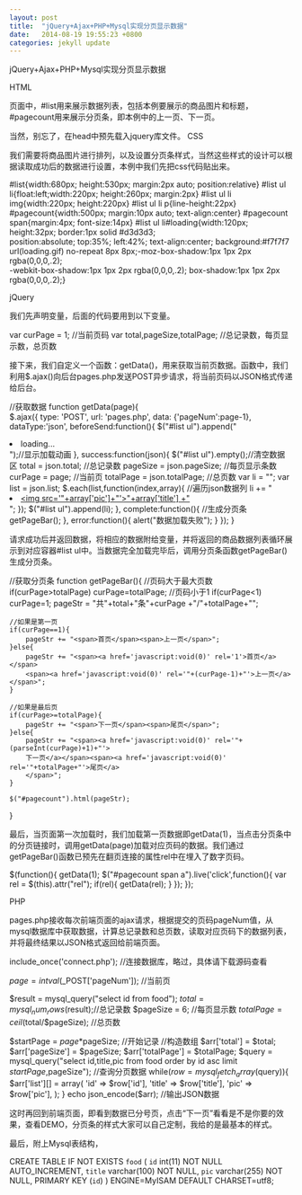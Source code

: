 ```yaml
---
layout: post
title:  "jQuery+Ajax+PHP+Mysql实现分页显示数据"
date:   2014-08-19 19:55:23 +0800
categories: jekyll update
---
```


jQuery+Ajax+PHP+Mysql实现分页显示数据

HTML

<div id="list"> 
    <ul></ul> 
</div> 
<div id="pagecount"></div> 

页面中，#list用来展示数据列表，包括本例要展示的商品图片和标题，#pagecount用来展示分页条，即本例中的上一页、下一页。

当然，别忘了，在head中预先载入jquery库文件。
CSS

我们需要将商品图片进行排列，以及设置分页条样式，当然这些样式的设计可以根据读取成功后的数据进行设置，本例中我们先把css代码贴出来。

#list{width:680px; height:530px; margin:2px auto; position:relative} 
#list ul li{float:left;width:220px; height:260px; margin:2px} 
#list ul li img{width:220px; height:220px} 
#list ul li p{line-height:22px} 
#pagecount{width:500px; margin:10px auto; text-align:center} 
#pagecount span{margin:4px; font-size:14px} 
#list ul li#loading{width:120px; height:32px; border:1px solid #d3d3d3;  
position:absolute; top:35%; left:42%; text-align:center; background:#f7f7f7  
url(loading.gif) no-repeat 8px 8px;-moz-box-shadow:1px 1px 2px rgba(0,0,0,.2);  
-webkit-box-shadow:1px 1px 2px rgba(0,0,0,.2); box-shadow:1px 1px 2px rgba(0,0,0,.2);} 

jQuery

我们先声明变量，后面的代码要用到以下变量。

var curPage = 1; //当前页码 
var total,pageSize,totalPage; //总记录数，每页显示数，总页数 

接下来，我们自定义一个函数：getData()，用来获取当前页数据。函数中，我们利用$.ajax()向后台pages.php发送POST异步请求，将当前页码以JSON格式传递给后台。

//获取数据 
function getData(page){  
    $.ajax({ 
        type: 'POST', 
        url: 'pages.php', 
        data: {'pageNum':page-1}, 
        dataType:'json', 
        beforeSend:function(){ 
            $("#list ul").append("<li id='loading'>loading...</li>");//显示加载动画 
        }, 
        success:function(json){ 
            $("#list ul").empty();//清空数据区 
            total = json.total; //总记录数 
            pageSize = json.pageSize; //每页显示条数 
            curPage = page; //当前页 
            totalPage = json.totalPage; //总页数 
            var li = ""; 
            var list = json.list; 
            $.each(list,function(index,array){ //遍历json数据列 
                li += "<li><a href='#'><img src='"+array['pic']+"'>"+array['title'] 
                +"</a></li>"; 
            }); 
            $("#list ul").append(li); 
        }, 
        complete:function(){ //生成分页条 
            getPageBar(); 
        }, 
        error:function(){ 
            alert("数据加载失败"); 
        } 
    }); 
} 

请求成功后并返回数据，将相应的数据附给变量，并将返回的商品数据列表循环展示到对应容器#list ul中。当数据完全加载完毕后，调用分页条函数getPageBar()生成分页条。

//获取分页条 
function getPageBar(){ 
    //页码大于最大页数 
    if(curPage>totalPage) curPage=totalPage; 
    //页码小于1 
    if(curPage<1) curPage=1; 
    pageStr = "<span>共"+total+"条</span><span>"+curPage 
    +"/"+totalPage+"</span>"; 
     
    //如果是第一页 
    if(curPage==1){ 
        pageStr += "<span>首页</span><span>上一页</span>"; 
    }else{ 
        pageStr += "<span><a href='javascript:void(0)' rel='1'>首页</a></span> 
        <span><a href='javascript:void(0)' rel='"+(curPage-1)+"'>上一页</a></span>"; 
    } 
     
    //如果是最后页 
    if(curPage>=totalPage){ 
        pageStr += "<span>下一页</span><span>尾页</span>"; 
    }else{ 
        pageStr += "<span><a href='javascript:void(0)' rel='"+(parseInt(curPage)+1)+"'> 
        下一页</a></span><span><a href='javascript:void(0)' rel='"+totalPage+"'>尾页</a> 
        </span>"; 
    } 
         
    $("#pagecount").html(pageStr); 
} 

最后，当页面第一次加载时，我们加载第一页数据即getData(1)，当点击分页条中的分页链接时，调用getData(page)加载对应页码的数据。我们通过getPageBar()函数已预先在翻页连接的属性rel中在埋入了数字页码。

$(function(){ 
    getData(1); 
    $("#pagecount span a").live('click',function(){ 
        var rel = $(this).attr("rel"); 
        if(rel){ 
            getData(rel); 
        } 
    }); 
}); 

PHP

pages.php接收每次前端页面的ajax请求，根据提交的页码pageNum值，从mysql数据库中获取数据，计算总记录数和总页数，读取对应页码下的数据列表，并将最终结果以JSON格式返回给前端页面。

include_once('connect.php'); //连接数据库，略过，具体请下载源码查看 
 
$page = intval($_POST['pageNum']); //当前页 
 
$result = mysql_query("select id from food"); 
$total = mysql_num_rows($result);//总记录数 
$pageSize = 6; //每页显示数 
$totalPage = ceil($total/$pageSize); //总页数 
 
$startPage = $page*$pageSize; //开始记录 
//构造数组 
$arr['total'] = $total; 
$arr['pageSize'] = $pageSize; 
$arr['totalPage'] = $totalPage; 
$query = mysql_query("select id,title,pic from food order by id asc limit  
$startPage,$pageSize"); //查询分页数据 
while($row=mysql_fetch_array($query)){ 
     $arr['list'][] = array( 
         'id' => $row['id'], 
        'title' => $row['title'], 
        'pic' => $row['pic'], 
     ); 
} 
echo json_encode($arr); //输出JSON数据 

这时再回到前端页面，即看到数据已分号页，点击“下一页”看看是不是你要的效果，查看DEMO，分页条的样式大家可以自己定制，我给的是最基本的样式。

最后，附上Mysql表结构，

CREATE TABLE IF NOT EXISTS `food` ( 
  `id` int(11) NOT NULL AUTO_INCREMENT, 
  `title` varchar(100) NOT NULL, 
  `pic` varchar(255) NOT NULL, 
  PRIMARY KEY (`id`) 
) ENGINE=MyISAM  DEFAULT CHARSET=utf8;


[jekyll-docs]: http://jekyllrb.com/docs/home
[jekyll-gh]:   https://github.com/jekyll/jekyll
[jekyll-talk]: https://talk.jekyllrb.com/
